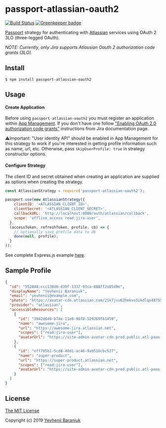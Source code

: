 # passport-atlassian-oauth2

[![Build Status](https://travis-ci.org/jsarafajr/passport-atlassian-oauth2.svg?branch=master)](https://travis-ci.org/jsarafajr/passport-atlassian-oauth2) [![Greenkeeper badge](https://badges.greenkeeper.io/jsarafajr/passport-atlassian-oauth2.svg)](https://greenkeeper.io/)

[Passport](https://github.com/jaredhanson/passport) strategy for authenticating
with [Atlassian](https://atlassian.com) services using OAuth 2 3LO (three-legged OAuth).

*NOTE: Currently, only Jira supports Atlassian Oauth 2 authorization code grants (3LO).*


## Install
```shell
$ npm install passport-atlassian-oauth2
```

## Usage

#### Create Application

Before using `passport-atlassian-oauth2` you must register an application within [App Management](https://developer.atlassian.com/apps/). If you don't have one follow ["Enabling OAuth 2.0 authorization code grants"](https://developer.atlassian.com/cloud/jira/platform/oauth-2-authorization-code-grants-3lo-for-apps/#enabling-oauth-2-0--3lo-) instructions from Jira documentation page.

⚠️Important: "User identity API" should be enabled in App Management for this strategy to work if you're interested in getting profile information such as name, url, etc. Otherwise, pass `skipUserProfile: true` in strategy constructor options.

#### Configure Strategy

The client ID and secret obtained when creating an application are supplied as options when creating the strategy.

```js
const AtlassianStrategy = require('passport-atlassian-oauth2');

passport.use(new AtlassianStrategy({
    clientID: '<ATLASSIAN_CLIENT_ID>',
    clientSecret: '<ATLASSIAN_CLIENT_SECRET>',
    callbackURL: 'http://localhost:8080/auth/atlassian/callback',
    scope: 'offline_access read:jira-user',
  },
  (accessToken, refreshToken, profile, cb) => {
    // optionally save profile data to db
    done(null, profile);
  }
));
```

See complete Express.js example [here](https://github.com/jsarafajr/passport-atlassian-oauth2/tree/master/examples/express.js). 

## Sample Profile
```json
{
  "id": "552048:ccc138d6-d39f-1337-93ca-888ff2s05d9e",
  "displayName": "Yevhenii Baraniuk",
  "email": "yevhenii@example.com",
  "photo": "https://avatar-cdn.atlassian.com/21kfjvu62hmkvo3ikdlqo48755?by=hash",
  "provider": "atlassian",
  "accessibleResources": [
    {
      "id": "3942d640-b74e-11e8-96f8-529269fb1459",
      "name": "awesome-jira",
      "url": "https://awesome-jira.atlassian.net",
      "scopes": ["read:jira-user"],
      "avatarUrl": "https://site-admin-avatar-cdn.prod.public.atl-paas.net/avatars/240/trophy.png"
    },
    {
      "id": "eff705b1-5cd8-40d1-ac46-9a9516cbc527",
      "name": "super-product",
      "url": "https://super-product.atlassian.net",
      "scopes": ["read:jira-user"],
      "avatarUrl": "https://site-admin-avatar-cdn.prod.public.atl-paas.net/avatars/240/cup.png"
    }
  ]
}
```

## License

[The MIT License](http://opensource.org/licenses/MIT)

Copyright (c) 2019 [Yevhenii Baraniuk](http://github.com/jsarafajr)
